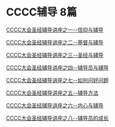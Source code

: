 # CCCC辅导  8篇
            
<a href="/node/12178">CCCC大会圣经辅导讲座之一--信仰与辅导</a>

<a href="/node/12177">CCCC大会圣经辅导讲座之二--基督与辅导</a>

<a href="/node/12176">CCCC大会圣经辅导讲座之三--圣经与辅导</a>

<a href="/node/12175">CCCC大会圣经辅导讲座之四--辅导员与辅导</a>

<a href="/node/12174">CCCC大会圣经辅导讲座之七--如何问好问题</a>

<a href="/node/12173">CCCC大会圣经辅导讲座之五--辅导方法</a>

<a href="/node/12172">CCCC大会圣经辅导讲座之六--内心与辅导</a>

<a href="/node/12171">CCCC大会圣经辅导讲座之八--辅导员的成长</a>